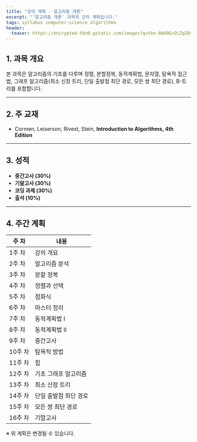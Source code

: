```yaml
---
title: "강의 계획 - 알고리즘 개론"
excerpt: "'알고리즘 개론' 과목의 강의 계획입니다."
tags: syllabus computer-science algorithms
header:
  teaser: https://encrypted-tbn0.gstatic.com/images?q=tbn:ANd9GcQiZgZ6v7Wn8LFP--sample
---
```


## 1. 과목 개요
본 과목은 알고리즘의 기초를 다루며 정렬, 분할정복, 동적계획법, 문자열, 탐욕적 접근법, 그래프 알고리즘(최소 신장 트리, 단일 출발점 최단 경로, 모든 쌍 최단 경로), B-트리를 포함합니다.

---

## 2. 주 교재
- Cormen, Leiserson, Rivest, Stein, **Introduction to Algorithms, 4th Edition**

---

## 3. 성적
- **중간고사 (30%)**
- **기말고사 (30%)**
- **코딩 과제 (30%)**
- **출석 (10%)**

---

## 4. 주간 계획

| 주 차 | 내용 |
|------|------|
| 1주 차 | 강의 개요 |
| 2주 차 | 알고리즘 분석 |
| 3주 차 | 분할 정복 |
| 4주 차 | 정렬과 선택 |
| 5주 차 | 점화식 |
| 6주 차 | 마스터 정리 |
| 7주 차 | 동적계획법 I |
| 8주 차 | 동적계획법 II |
| 9주 차 | 중간고사 |
| 10주 차 | 탐욕적 방법 |
| 11주 차 | 힙 |
| 12주 차 | 기초 그래프 알고리즘 |
| 13주 차 | 최소 신장 트리 |
| 14주 차 | 단일 출발점 최단 경로 |
| 15주 차 | 모든 쌍 최단 경로 |
| 16주 차 | 기말고사 |

※ 위 계획은 변경될 수 있습니다.

